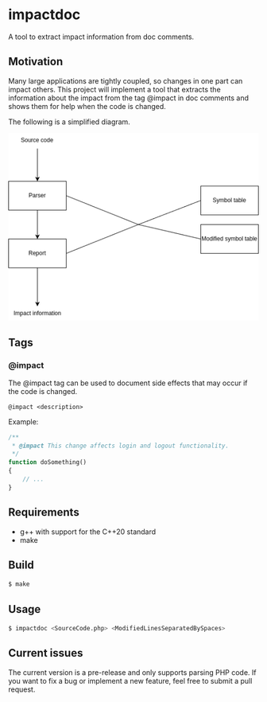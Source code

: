 # impactdoc

A tool to extract impact information from doc comments.

## Motivation

Many large applications are tightly coupled, so changes in one part can impact others. This project will implement a tool that extracts the information about the impact from the tag @impact in doc comments and shows them for help when the code is changed.

The following is a simplified diagram.

![implementation overview](images/1.png)

## Tags

### @impact

The @impact tag can be used to document side effects that may occur if the code is changed.

```
@impact <description>
```

Example:

```php
/**
 * @impact This change affects login and logout functionality.
 */
function doSomething()
{
    // ...
}
```

## Requirements

* g++ with support for the C++20 standard
* make

## Build

```sh
$ make
```

## Usage

```sh
$ impactdoc <SourceCode.php> <ModifiedLinesSeparatedBySpaces>
```

## Current issues

The current version is a pre-release and only supports parsing PHP code. If you want to fix a bug or implement a new feature, feel free to submit a pull request.
